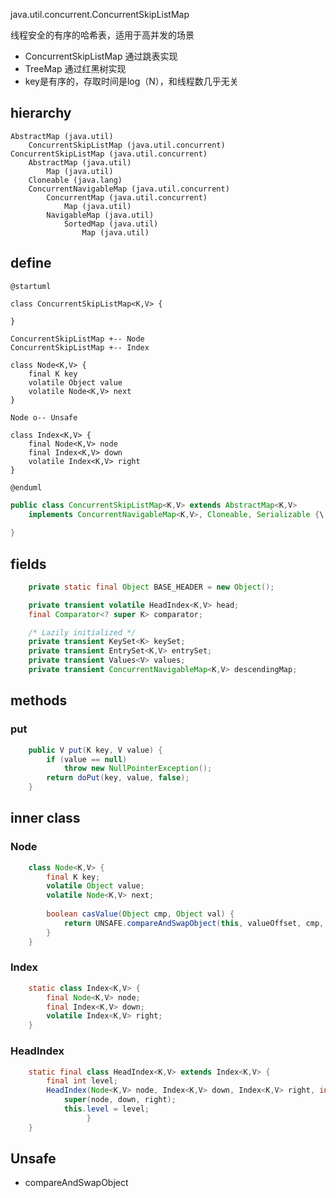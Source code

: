 java.util.concurrent.ConcurrentSkipListMap

线程安全的有序的哈希表，适用于高并发的场景
- ConcurrentSkipListMap 通过跳表实现
- TreeMap 通过红黑树实现
- key是有序的，存取时间是log（N），和线程数几乎无关

## hierarchy
```
AbstractMap (java.util)
    ConcurrentSkipListMap (java.util.concurrent)
ConcurrentSkipListMap (java.util.concurrent)
    AbstractMap (java.util)
        Map (java.util)
    Cloneable (java.lang)
    ConcurrentNavigableMap (java.util.concurrent)
        ConcurrentMap (java.util.concurrent)
            Map (java.util)
        NavigableMap (java.util)
            SortedMap (java.util)
                Map (java.util)
```

## define
```plantuml
@startuml

class ConcurrentSkipListMap<K,V> {

}

ConcurrentSkipListMap +-- Node
ConcurrentSkipListMap +-- Index

class Node<K,V> {
    final K key
    volatile Object value
    volatile Node<K,V> next
}

Node o-- Unsafe

class Index<K,V> {
    final Node<K,V> node
    final Index<K,V> down
    volatile Index<K,V> right
}        
      
@enduml
```

```java
public class ConcurrentSkipListMap<K,V> extends AbstractMap<K,V>
    implements ConcurrentNavigableMap<K,V>, Cloneable, Serializable {\
    
}
```

## fields
```java
    private static final Object BASE_HEADER = new Object();

    private transient volatile HeadIndex<K,V> head;
    final Comparator<? super K> comparator;

    /* Lazily initialized */
    private transient KeySet<K> keySet;
    private transient EntrySet<K,V> entrySet;
    private transient Values<V> values;
    private transient ConcurrentNavigableMap<K,V> descendingMap;
```

## methods

### put
```java
    public V put(K key, V value) {
        if (value == null)
            throw new NullPointerException();
        return doPut(key, value, false);
    }
```


## inner class

### Node
```java
    class Node<K,V> {
        final K key;
        volatile Object value;
        volatile Node<K,V> next;
        
        boolean casValue(Object cmp, Object val) {
            return UNSAFE.compareAndSwapObject(this, valueOffset, cmp, val);
        }
    }        
```

### Index
```java
    static class Index<K,V> {
        final Node<K,V> node;
        final Index<K,V> down;
        volatile Index<K,V> right;
    }    
```

### HeadIndex
```java
    static final class HeadIndex<K,V> extends Index<K,V> {
        final int level;
        HeadIndex(Node<K,V> node, Index<K,V> down, Index<K,V> right, int level) {
            super(node, down, right);
            this.level = level;
                 }
    }
```

## Unsafe
* compareAndSwapObject